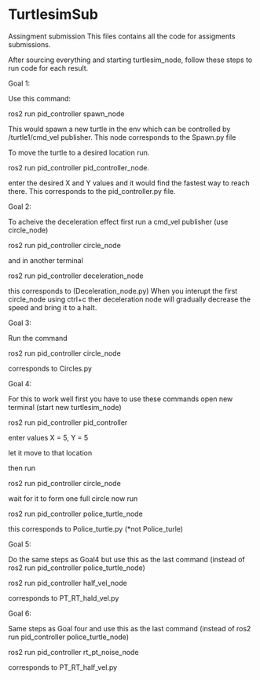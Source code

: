 # TurtlesimSub
 Assingment submission
This files contains all the code for assigments submissions.

After sourcing everything and starting turtlesim_node, follow these steps to run code for each result.

Goal 1:

Use this command:

ros2 run pid_controller spawn_node 

This would spawn a new turtle in the env which can be controlled by /turtle1/cmd_vel publisher.
This node corresponds to the Spawn.py file

To move the turtle to a desired location run.

ros2 run pid_controller pid_controller_node.

enter the desired X and Y values and it would find the fastest way to reach there.
This corresponds to the pid_controller.py file.

Goal 2:

To acheive the deceleration effect first run a cmd_vel publisher (use circle_node)

ros2 run pid_controller circle_node 

and in another terminal

ros2 run pid_controller deceleration_node 

this corresponds to (Deceleration_node.py)
When you interupt the first circle_node using ctrl+c ther deceleration node will gradually decrease the speed and bring it to a halt.

Goal 3:

Run the command 

ros2 run pid_controller circle_node 

corresponds to Circles.py

Goal 4:

For this to work well first you have to use these commands
open new terminal (start new turtlesim_node)

ros2 run pid_controller pid_controller

enter values X = 5,  Y = 5

let it move to that location

then run 

ros2 run pid_controller circle_node 

wait for it to form one full circle
now run

ros2 run pid_controller police_turtle_node

this corresponds to Police_turtle.py (*not Police_turle)

Goal 5:

Do the same steps as Goal4 but use this as the last command (instead of ros2 run pid_controller police_turtle_node)

ros2 run pid_controller half_vel_node

corresponds to PT_RT_hald_vel.py

Goal 6:

Same steps as Goal four and use this as the last command (instead of ros2 run pid_controller police_turtle_node)

ros2 run pid_controller rt_pt_noise_node

corresponds to PT_RT_half_vel.py